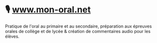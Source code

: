 # **🎙 www.mon-oral.net**

Pratique de l'oral au primaire et au secondaire, préparation aux épreuves orales de collège et de lycée & création de commentaires audio pour les élèves.
